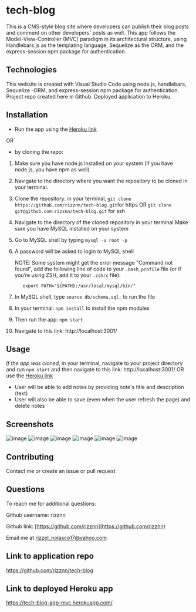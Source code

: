 # tech-blog
This is a CMS-style blog site where developers can publish their blog posts and comment on other developers' posts as well. This app follows the Model-View-Controller (MVC) paradigm in its architectural structure, using Handlebars.js as the templating language, Sequelize as the ORM, and the express-session npm package for authentication.

## Technologies
This website is created with Visual Studio Code using node.js, handlebars, Sequelize -ORM, and express-session npm package for authentication. Project repo created here in Github. Deployed application to Heroku.

## Installation
* Run the app using the [Heroku link](https://tech-blog-app-mvc.herokuapp.com/)


OR


* by cloning the repo:
1. Make sure you have node.js installed on your system (if you have node.js, you have npm as well)
2. Navigate to the directory where you want the repository to be cloned in your terminal.
3. Clone the repository: in your terminal, `git clone https://github.com/rizznn/tech-blog.git`for https OR `git clone git@github.com:rizznn/tech-blog.git` for ssh
4. Navigate to the directory of the cloned repository in your terminal.Make sure you have MySQL installed on your system
5. Go to MySQL shell by typing  `mysql -u root -p` 
6. A password will be asked to login to MySQL shell

      NOTE:     Some system might get the error message "Command not found", add the following line of code to your `.bash_profile` file (or if you’re using ZSH,                         add it to your `.zshrc` file):

          export PATH="${PATH}:/usr/local/mysql/bin/"

7. In MySQL shell, type  `source db/schema.sql;`  to run the file
8. In your terminal: `npm install` to install the npm modules
9. Then run the app: `npm start`
10. Navigate to this link: http://localhost:3001/

## Usage
_If the app was cloned_, in your terminal, navigate to your project directory and run `npm start` and then navigate to this link: http://localhost:3001/ OR use the [Heroku link](https://tech-blog-app-mvc.herokuapp.com/)
* User will be able to add notes by providing note's title and description (text)
* User will also be able to save (even when the user refresh the page) and delete notes

## Screenshots
![image](https://user-images.githubusercontent.com/80712058/133734054-147f44ba-d3f1-4d0f-9a26-0162998d6c52.png)
![image](https://user-images.githubusercontent.com/80712058/133734291-37503e48-e041-4fe0-bff3-2a9f7e7843f6.png)
![image](https://user-images.githubusercontent.com/80712058/133734888-efd73c15-e1c1-41c4-a3b7-6c3568c867a3.png)
![image](https://user-images.githubusercontent.com/80712058/133735048-81083749-cd8b-4a92-bd62-6f304d57460e.png)
![image](https://user-images.githubusercontent.com/80712058/133735121-db5aa562-0261-4888-b69b-51d0182bee33.png)
![image](https://user-images.githubusercontent.com/80712058/133735748-3936891d-5d17-401b-bbe3-1dbb1a859571.png)

## Contributing
Contact me or create an issue or pull request

## Questions
  To reach me for additional questions:

  Github username: rizznn 

  Github link: [https://github.com/rizznn](https://github.com/rizznn) 

  Email me at [rizzel_nolasco17@yahoo.com](mailto:rizzel_nolasco17@yahoo.com)

## Link to application repo
https://github.com/rizznn/tech-blog

## Link to deployed Heroku app
https://tech-blog-app-mvc.herokuapp.com/
